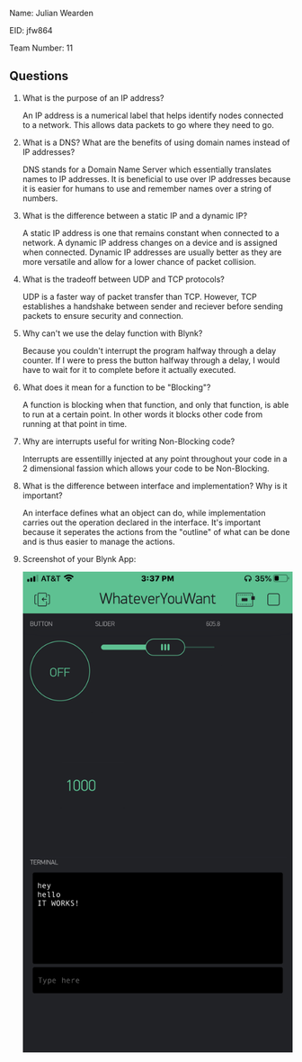 Name: Julian Wearden

EID: jfw864

Team Number: 11

## Questions

1. What is the purpose of an IP address?

    An IP address is a numerical label that helps identify nodes connected to a network. This allows data packets to go
where they need to go.

2. What is a DNS? What are the benefits of using domain names instead of IP addresses?

    DNS stands for a Domain Name Server which essentially translates names to IP addresses. It is beneficial to use over
IP addresses because it is easier for humans to use and remember names over a string of numbers.

3. What is the difference between a static IP and a dynamic IP?

    A static IP address is one that remains constant when connected to a network. A dynamic IP address changes on a device
and is assigned when connected. Dynamic IP addresses are usually better as they are more versatile and allow for a lower
chance of packet collision. 

4. What is the tradeoff between UDP and TCP protocols?

    UDP is a faster way of packet transfer than TCP. However, TCP establishes a handshake between sender and reciever 
before sending packets to ensure security and connection.

5. Why can't we use the delay function with Blynk?

    Because you couldn't interrupt the program halfway through a delay counter. If I were to press the button halfway
through a delay, I would have to wait for it to complete before it actually executed.

6. What does it mean for a function to be "Blocking"?

    A function is blocking when that function, and only that function, is able to run at a certain point. In other words
it blocks other code from running at that point in time.

7. Why are interrupts useful for writing Non-Blocking code?

    Interrupts are essentillly injected at any point throughout your code in a 2 dimensional fassion which allows your
code to be Non-Blocking. 

8. What is the difference between interface and implementation? Why is it important?

   An interface defines what an object can do, while implementation carries out the operation declared in the interface.
It's important because it seperates the actions from the "outline" of what can be done and is thus easier to manage the actions.

9. Screenshot of your Blynk App:

    ![your image here->](img/blynk.PNG)
